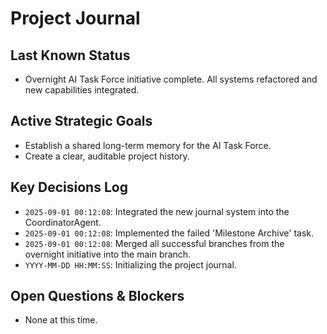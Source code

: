 # Project Journal

## Last Known Status
* Overnight AI Task Force initiative complete. All systems refactored and new capabilities integrated.


## Active Strategic Goals
- Establish a shared long-term memory for the AI Task Force.
- Create a clear, auditable project history.

## Key Decisions Log
- `2025-09-01 00:12:08`: Integrated the new journal system into the CoordinatorAgent.
- `2025-09-01 00:12:08`: Implemented the failed 'Milestone Archive' task.
- `2025-09-01 00:12:08`: Merged all successful branches from the overnight initiative into the main branch.
- `YYYY-MM-DD HH:MM:SS`: Initializing the project journal.

## Open Questions & Blockers
- None at this time.

